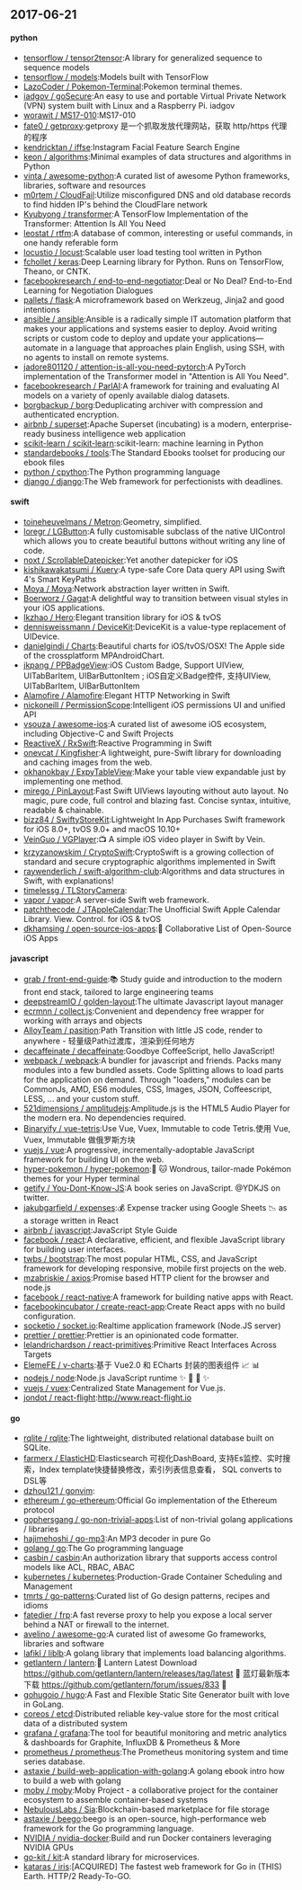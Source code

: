 ## 2017-06-21

#### python
* [tensorflow / tensor2tensor](https://github.com/tensorflow/tensor2tensor):A library for generalized sequence to sequence models
* [tensorflow / models](https://github.com/tensorflow/models):Models built with TensorFlow
* [LazoCoder / Pokemon-Terminal](https://github.com/LazoCoder/Pokemon-Terminal):Pokemon terminal themes.
* [iadgov / goSecure](https://github.com/iadgov/goSecure):An easy to use and portable Virtual Private Network (VPN) system built with Linux and a Raspberry Pi. iadgov
* [worawit / MS17-010](https://github.com/worawit/MS17-010):MS17-010
* [fate0 / getproxy](https://github.com/fate0/getproxy):getproxy 是一个抓取发放代理网站，获取 http/https 代理的程序
* [kendricktan / iffse](https://github.com/kendricktan/iffse):Instagram Facial Feature Search Engine
* [keon / algorithms](https://github.com/keon/algorithms):Minimal examples of data structures and algorithms in Python
* [vinta / awesome-python](https://github.com/vinta/awesome-python):A curated list of awesome Python frameworks, libraries, software and resources
* [m0rtem / CloudFail](https://github.com/m0rtem/CloudFail):Utilize misconfigured DNS and old database records to find hidden IP's behind the CloudFlare network
* [Kyubyong / transformer](https://github.com/Kyubyong/transformer):A TensorFlow Implementation of the Transformer: Attention Is All You Need
* [leostat / rtfm](https://github.com/leostat/rtfm):A database of common, interesting or useful commands, in one handy referable form
* [locustio / locust](https://github.com/locustio/locust):Scalable user load testing tool written in Python
* [fchollet / keras](https://github.com/fchollet/keras):Deep Learning library for Python. Runs on TensorFlow, Theano, or CNTK.
* [facebookresearch / end-to-end-negotiator](https://github.com/facebookresearch/end-to-end-negotiator):Deal or No Deal? End-to-End Learning for Negotiation Dialogues
* [pallets / flask](https://github.com/pallets/flask):A microframework based on Werkzeug, Jinja2 and good intentions
* [ansible / ansible](https://github.com/ansible/ansible):Ansible is a radically simple IT automation platform that makes your applications and systems easier to deploy. Avoid writing scripts or custom code to deploy and update your applications— automate in a language that approaches plain English, using SSH, with no agents to install on remote systems.
* [jadore801120 / attention-is-all-you-need-pytorch](https://github.com/jadore801120/attention-is-all-you-need-pytorch):A PyTorch implementation of the Transformer model in "Attention is All You Need".
* [facebookresearch / ParlAI](https://github.com/facebookresearch/ParlAI):A framework for training and evaluating AI models on a variety of openly available dialog datasets.
* [borgbackup / borg](https://github.com/borgbackup/borg):Deduplicating archiver with compression and authenticated encryption.
* [airbnb / superset](https://github.com/airbnb/superset):Apache Superset (incubating) is a modern, enterprise-ready business intelligence web application
* [scikit-learn / scikit-learn](https://github.com/scikit-learn/scikit-learn):scikit-learn: machine learning in Python
* [standardebooks / tools](https://github.com/standardebooks/tools):The Standard Ebooks toolset for producing our ebook files
* [python / cpython](https://github.com/python/cpython):The Python programming language
* [django / django](https://github.com/django/django):The Web framework for perfectionists with deadlines.

#### swift
* [toineheuvelmans / Metron](https://github.com/toineheuvelmans/Metron):Geometry, simplified.
* [loregr / LGButton](https://github.com/loregr/LGButton):A fully customisable subclass of the native UIControl which allows you to create beautiful buttons without writing any line of code.
* [noxt / ScrollableDatepicker](https://github.com/noxt/ScrollableDatepicker):Yet another datepicker for iOS
* [kishikawakatsumi / Kuery](https://github.com/kishikawakatsumi/Kuery):A type-safe Core Data query API using Swift 4's Smart KeyPaths
* [Moya / Moya](https://github.com/Moya/Moya):Network abstraction layer written in Swift.
* [Boerworz / Gagat](https://github.com/Boerworz/Gagat):A delightful way to transition between visual styles in your iOS applications.
* [lkzhao / Hero](https://github.com/lkzhao/Hero):Elegant transition library for iOS & tvOS
* [dennisweissmann / DeviceKit](https://github.com/dennisweissmann/DeviceKit):DeviceKit is a value-type replacement of UIDevice.
* [danielgindi / Charts](https://github.com/danielgindi/Charts):Beautiful charts for iOS/tvOS/OSX! The Apple side of the crossplatform MPAndroidChart.
* [jkpang / PPBadgeView](https://github.com/jkpang/PPBadgeView):iOS Custom Badge, Support UIView, UITabBarItem, UIBarButtonItem ; iOS自定义Badge控件, 支持UIView, UITabBarItem, UIBarButtonItem
* [Alamofire / Alamofire](https://github.com/Alamofire/Alamofire):Elegant HTTP Networking in Swift
* [nickoneill / PermissionScope](https://github.com/nickoneill/PermissionScope):Intelligent iOS permissions UI and unified API
* [vsouza / awesome-ios](https://github.com/vsouza/awesome-ios):A curated list of awesome iOS ecosystem, including Objective-C and Swift Projects
* [ReactiveX / RxSwift](https://github.com/ReactiveX/RxSwift):Reactive Programming in Swift
* [onevcat / Kingfisher](https://github.com/onevcat/Kingfisher):A lightweight, pure-Swift library for downloading and caching images from the web.
* [okhanokbay / ExpyTableView](https://github.com/okhanokbay/ExpyTableView):Make your table view expandable just by implementing one method.
* [mirego / PinLayout](https://github.com/mirego/PinLayout):Fast Swift UIViews layouting without auto layout. No magic, pure code, full control and blazing fast. Concise syntax, intuitive, readable & chainable.
* [bizz84 / SwiftyStoreKit](https://github.com/bizz84/SwiftyStoreKit):Lightweight In App Purchases Swift framework for iOS 8.0+, tvOS 9.0+ and macOS 10.10+
* [VeinGuo / VGPlayer](https://github.com/VeinGuo/VGPlayer):📺 A simple iOS video player in Swift by Vein.
* [krzyzanowskim / CryptoSwift](https://github.com/krzyzanowskim/CryptoSwift):CryptoSwift is a growing collection of standard and secure cryptographic algorithms implemented in Swift
* [raywenderlich / swift-algorithm-club](https://github.com/raywenderlich/swift-algorithm-club):Algorithms and data structures in Swift, with explanations!
* [timelessg / TLStoryCamera](https://github.com/timelessg/TLStoryCamera):
* [vapor / vapor](https://github.com/vapor/vapor):A server-side Swift web framework.
* [patchthecode / JTAppleCalendar](https://github.com/patchthecode/JTAppleCalendar):The Unofficial Swift Apple Calendar Library. View. Control. for iOS & tvOS
* [dkhamsing / open-source-ios-apps](https://github.com/dkhamsing/open-source-ios-apps):📱 Collaborative List of Open-Source iOS Apps

#### javascript
* [grab / front-end-guide](https://github.com/grab/front-end-guide):📚 Study guide and introduction to the modern front end stack, tailored to large engineering teams
* [deepstreamIO / golden-layout](https://github.com/deepstreamIO/golden-layout):The ultimate Javascript layout manager
* [ecrmnn / collect.js](https://github.com/ecrmnn/collect.js):Convenient and dependency free wrapper for working with arrays and objects
* [AlloyTeam / pasition](https://github.com/AlloyTeam/pasition):Path Transition with little JS code, render to anywhere - 轻量级Path过渡库，渲染到任何地方
* [decaffeinate / decaffeinate](https://github.com/decaffeinate/decaffeinate):Goodbye CoffeeScript, hello JavaScript!
* [webpack / webpack](https://github.com/webpack/webpack):A bundler for javascript and friends. Packs many modules into a few bundled assets. Code Splitting allows to load parts for the application on demand. Through "loaders," modules can be CommonJs, AMD, ES6 modules, CSS, Images, JSON, Coffeescript, LESS, ... and your custom stuff.
* [521dimensions / amplitudejs](https://github.com/521dimensions/amplitudejs):Amplitude.js is the HTML5 Audio Player for the modern era. No dependencies required.
* [Binaryify / vue-tetris](https://github.com/Binaryify/vue-tetris):Use Vue, Vuex, Immutable to code Tetris.使用 Vue, Vuex, Immutable 做俄罗斯方块
* [vuejs / vue](https://github.com/vuejs/vue):A progressive, incrementally-adoptable JavaScript framework for building UI on the web.
* [hyper-pokemon / hyper-pokemon](https://github.com/hyper-pokemon/hyper-pokemon):🌈 🐱 Wondrous, tailor-made Pokémon themes for your Hyper terminal
* [getify / You-Dont-Know-JS](https://github.com/getify/You-Dont-Know-JS):A book series on JavaScript. @YDKJS on twitter.
* [jakubgarfield / expenses](https://github.com/jakubgarfield/expenses):💰 Expense tracker using Google Sheets 📉 as a storage written in React
* [airbnb / javascript](https://github.com/airbnb/javascript):JavaScript Style Guide
* [facebook / react](https://github.com/facebook/react):A declarative, efficient, and flexible JavaScript library for building user interfaces.
* [twbs / bootstrap](https://github.com/twbs/bootstrap):The most popular HTML, CSS, and JavaScript framework for developing responsive, mobile first projects on the web.
* [mzabriskie / axios](https://github.com/mzabriskie/axios):Promise based HTTP client for the browser and node.js
* [facebook / react-native](https://github.com/facebook/react-native):A framework for building native apps with React.
* [facebookincubator / create-react-app](https://github.com/facebookincubator/create-react-app):Create React apps with no build configuration.
* [socketio / socket.io](https://github.com/socketio/socket.io):Realtime application framework (Node.JS server)
* [prettier / prettier](https://github.com/prettier/prettier):Prettier is an opinionated code formatter.
* [lelandrichardson / react-primitives](https://github.com/lelandrichardson/react-primitives):Primitive React Interfaces Across Targets
* [ElemeFE / v-charts](https://github.com/ElemeFE/v-charts):基于 Vue2.0 和 ECharts 封装的图表组件 📈 📊
* [nodejs / node](https://github.com/nodejs/node):Node.js JavaScript runtime ✨ 🐢 🚀 ✨
* [vuejs / vuex](https://github.com/vuejs/vuex):Centralized State Management for Vue.js.
* [jondot / react-flight](https://github.com/jondot/react-flight):http://www.react-flight.io

#### go
* [rqlite / rqlite](https://github.com/rqlite/rqlite):The lightweight, distributed relational database built on SQLite.
* [farmerx / ElasticHD](https://github.com/farmerx/ElasticHD):Elasticsearch 可视化DashBoard, 支持Es监控、实时搜索，Index template快捷替换修改，索引列表信息查看， SQL converts to DSL等
* [dzhou121 / gonvim](https://github.com/dzhou121/gonvim):
* [ethereum / go-ethereum](https://github.com/ethereum/go-ethereum):Official Go implementation of the Ethereum protocol
* [gophersgang / go-non-trivial-apps](https://github.com/gophersgang/go-non-trivial-apps):List of non-trivial golang applications / libraries
* [hajimehoshi / go-mp3](https://github.com/hajimehoshi/go-mp3):An MP3 decoder in pure Go
* [golang / go](https://github.com/golang/go):The Go programming language
* [casbin / casbin](https://github.com/casbin/casbin):An authorization library that supports access control models like ACL, RBAC, ABAC
* [kubernetes / kubernetes](https://github.com/kubernetes/kubernetes):Production-Grade Container Scheduling and Management
* [tmrts / go-patterns](https://github.com/tmrts/go-patterns):Curated list of Go design patterns, recipes and idioms
* [fatedier / frp](https://github.com/fatedier/frp):A fast reverse proxy to help you expose a local server behind a NAT or firewall to the internet.
* [avelino / awesome-go](https://github.com/avelino/awesome-go):A curated list of awesome Go frameworks, libraries and software
* [lafikl / liblb](https://github.com/lafikl/liblb):A golang library that implements load balancing algorithms.
* [getlantern / lantern](https://github.com/getlantern/lantern):🔴 Lantern Latest Download https://github.com/getlantern/lantern/releases/tag/latest 🔴 蓝灯最新版本下载 https://github.com/getlantern/forum/issues/833 🔴
* [gohugoio / hugo](https://github.com/gohugoio/hugo):A Fast and Flexible Static Site Generator built with love in GoLang.
* [coreos / etcd](https://github.com/coreos/etcd):Distributed reliable key-value store for the most critical data of a distributed system
* [grafana / grafana](https://github.com/grafana/grafana):The tool for beautiful monitoring and metric analytics & dashboards for Graphite, InfluxDB & Prometheus & More
* [prometheus / prometheus](https://github.com/prometheus/prometheus):The Prometheus monitoring system and time series database.
* [astaxie / build-web-application-with-golang](https://github.com/astaxie/build-web-application-with-golang):A golang ebook intro how to build a web with golang
* [moby / moby](https://github.com/moby/moby):Moby Project - a collaborative project for the container ecosystem to assemble container-based systems
* [NebulousLabs / Sia](https://github.com/NebulousLabs/Sia):Blockchain-based marketplace for file storage
* [astaxie / beego](https://github.com/astaxie/beego):beego is an open-source, high-performance web framework for the Go programming language.
* [NVIDIA / nvidia-docker](https://github.com/NVIDIA/nvidia-docker):Build and run Docker containers leveraging NVIDIA GPUs
* [go-kit / kit](https://github.com/go-kit/kit):A standard library for microservices.
* [kataras / iris](https://github.com/kataras/iris):[ACQUIRED] The fastest web framework for Go in (THIS) Earth. HTTP/2 Ready-To-GO.
